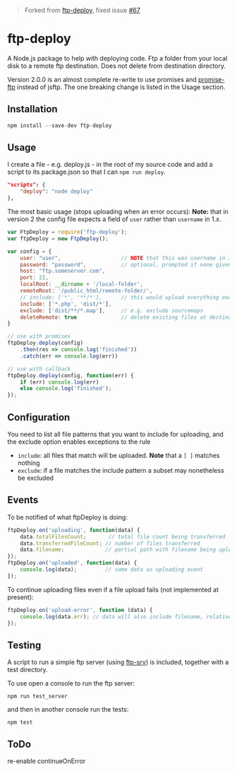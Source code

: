 > Forked from  [ftp-deploy](https://github.com/simonh1000/ftp-deploy), fixed issue [#67](https://github.com/simonh1000/ftp-deploy/issues/67)

# ftp-deploy

A Node.js package to help with deploying code. Ftp a folder from your local disk to a remote ftp destination. Does not delete from destination directory.

Version 2.0.0 is an almost complete re-write to use promises and [promise-ftp](https://github.com/realtymaps/promise-ftp) instead of jsftp. The one breaking change is listed in the Usage section.

## Installation

```js
npm install --save-dev ftp-deploy
```

## Usage

I create a file - e.g. deploy.js - in the root of my source code and add a script to its package.json so that I can `npm run deploy`.

```json
"scripts": {
    "deploy": "node deploy"
},
```

The most basic usage (stops uploading when an error occurs):
**Note:** that in version 2 the config file expects a field of `user` rather than `username` in 1.x.

```js
var FtpDeploy = require('ftp-deploy');
var ftpDeploy = new FtpDeploy();

var config = {
	user: "user",                   // NOTE that this was username in 1.x
    password: "password",           // optional, prompted if none given
	host: "ftp.someserver.com",
	port: 21,
	localRoot: __dirname + '/local-folder',
	remoteRoot: '/public_html/remote-folder/',
	// include: ['*', '**/*'],      // this would upload everything except dot files
	include: ['*.php', 'dist/*'],
    exclude: ['dist/**/*.map'],     // e.g. exclude sourcemaps
    deleteRemote: true              // delete existing files at destination before uploading
}

// use with promises
ftpDeploy.deploy(config)
	.then(res => console.log('finished'))
	.catch(err => console.log(err))

// use with callback
ftpDeploy.deploy(config, function(err) {
	if (err) console.log(err)
	else console.log('finished');
});
```

## Configuration

You need to list all file patterns that you want to include for uploading, and the exclude option enables exceptions to the rule

 * `include`: all files that match will be uploaded. **Note** that a `[ ]` matches nothing
 * `exclude`: if a file matches the include pattern a subset may nonetheless be excluded

## Events

To be notified of what ftpDeploy is doing:

```js
ftpDeploy.on('uploading', function(data) {
    data.totalFilesCount;       // total file count being transferred
    data.transferredFileCount; // number of files transferred
    data.filename;             // partial path with filename being uploaded
});
ftpDeploy.on('uploaded', function(data) {
	console.log(data);         // same data as uploading event
});
```

To continue uploading files even if a file upload fails (not implemented at present):

```js
ftpDeploy.on('upload-error', function (data) {
	console.log(data.err); // data will also include filename, relativePath, and other goodies
});
```
## Testing

A script to run a simple ftp server (using [ftp-srv](https://github.com/trs/ftp-srv)) is included, together with a test directory.

To use open a console to run the ftp server:
```
npm run test_server
```

and then in another console run the tests:

```
npm test
```

## ToDo

re-enable continueOnError

